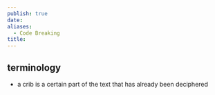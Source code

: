```yaml
---
publish: true
date: 
aliases:
  - Code Breaking
title:
---
```

## terminology 
- a crib is a certain part of the text that has already been deciphered 